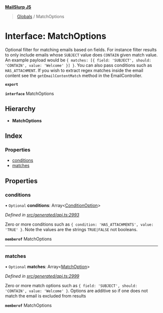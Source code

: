 **[MailSlurp JS](../README.md)**

> [Globals](../README.md) / MatchOptions

# Interface: MatchOptions

Optional filter for matching emails based on fields. For instance filter results to only include emails whose `SUBJECT` value does `CONTAIN` given match value. An example payload would be `{ matches: [{ field: 'SUBJECT', should: 'CONTAIN', value: 'Welcome' }] }`. You can also pass conditions such as `HAS_ATTACHMENT`. If you wish to extract regex matches inside the email content see the `getEmailContentMatch` method in the EmailController.

**`export`** 

**`interface`** MatchOptions

## Hierarchy

* **MatchOptions**

## Index

### Properties

* [conditions](matchoptions.md#conditions)
* [matches](matchoptions.md#matches)

## Properties

### conditions

• `Optional` **conditions**: Array\<[ConditionOption](../modules/conditionoption.md)>

*Defined in [src/generated/api.ts:2993](https://github.com/mailslurp/mailslurp-client/blob/3871a9e/src/generated/api.ts#L2993)*

Zero or more conditions such as `{ condition: 'HAS_ATTACHMENTS', value: 'TRUE' }`. Note the values are the strings `TRUE|FALSE` not booleans.

**`memberof`** MatchOptions

___

### matches

• `Optional` **matches**: Array\<[MatchOption](../modules/matchoption.md)>

*Defined in [src/generated/api.ts:2999](https://github.com/mailslurp/mailslurp-client/blob/3871a9e/src/generated/api.ts#L2999)*

Zero or more match options such as `{ field: 'SUBJECT', should: 'CONTAIN', value: 'Welcome' }`. Options are additive so if one does not match the email is excluded from results

**`memberof`** MatchOptions
